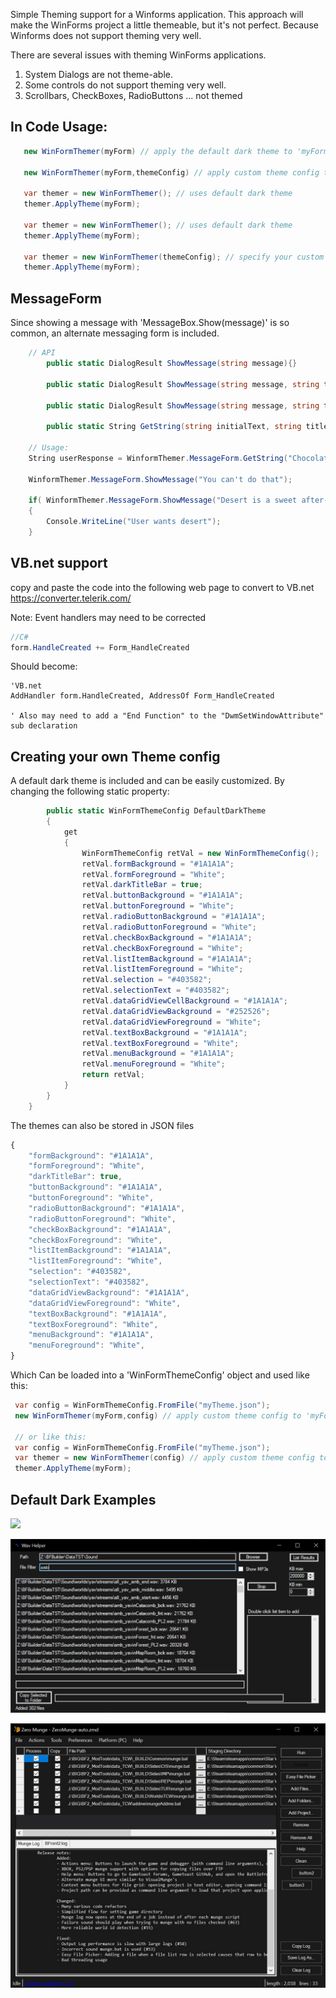 
Simple Theming support for a Winforms application.
This approach will make the WinForms project a little themeable, but it's not perfect.
Because Winforms does not support theming very well.

There are several issues with theming WinForms applications.
1. System Dialogs are not theme-able.
2. Some controls do not support theming very well.
3. Scrollbars, CheckBoxes, RadioButtons ... not themed


## In Code Usage:
```C#
   new WinFormThemer(myForm) // apply the default dark theme to 'myForm'

   new WinFormThemer(myForm,themeConfig) // apply custom theme config to 'myForm'

   var themer = new WinFormThemer(); // uses default dark theme
   themer.ApplyTheme(myForm);

   var themer = new WinFormThemer(); // uses default dark theme
   themer.ApplyTheme(myForm);

   var themer = new WinFormThemer(themeConfig); // specify your custom theme
   themer.ApplyTheme(myForm);
```
## MessageForm
Since showing a message with 'MessageBox.Show(message)' is so common, an alternate messaging form is included.

```C#
    // API
        public static DialogResult ShowMessage(string message){}

        public static DialogResult ShowMessage(string message, string title){}

        public static DialogResult ShowMessage(string message, string title, bool showCancel, Icon icon){}

        public static String GetString(string initialText, string title){}

    // Usage:
    String userResponse = WinformThemer.MessageForm.GetString("Chocolate fudge", "What desert do you like?");

    WinformThemer.MessageForm.ShowMessage("You can't do that");

    if( WinformThemer.MessageForm.ShowMessage("Desert is a sweet after-dinner dish", "Do you want desert?") == DialogResult.OK)
    {
        Console.WriteLine("User wants desert");
    }
```

## VB.net support
copy and paste the code into the following web page to convert to VB.net
https://converter.telerik.com/

Note:
Event handlers may need to be corrected
```C#
//C#
form.HandleCreated += Form_HandleCreated
```
Should become:
```VB
'VB.net
AddHandler form.HandleCreated, AddressOf Form_HandleCreated

' Also may need to add a "End Function" to the "DwmSetWindowAttribute" sub declaration
```

## Creating your own Theme config
A default dark theme is included and can be easily customized.
By changing the following static property:
```C#
        public static WinFormThemeConfig DefaultDarkTheme
        {
            get
            {
                WinFormThemeConfig retVal = new WinFormThemeConfig();
                retVal.formBackground = "#1A1A1A";
                retVal.formForeground = "White";
                retVal.darkTitleBar = true;
                retVal.buttonBackground = "#1A1A1A";
                retVal.buttonForeground = "White";
                retVal.radioButtonBackground = "#1A1A1A";
                retVal.radioButtonForeground = "White";
                retVal.checkBoxBackground = "#1A1A1A";
                retVal.checkBoxForeground = "White";
                retVal.listItemBackground = "#1A1A1A";
                retVal.listItemForeground = "White";
                retVal.selection = "#403582";
                retVal.selectionText = "#403582";
                retVal.dataGridViewCellBackground = "#1A1A1A";
                retVal.dataGridViewBackground = "#252526";
                retVal.dataGridViewForeground = "White";
                retVal.textBoxBackground = "#1A1A1A";
                retVal.textBoxForeground = "White";
                retVal.menuBackground = "#1A1A1A";
                retVal.menuForeground = "White";
                return retVal;
            }
        }
    }
```

The themes can also be stored in JSON files
```JavaScript
{
    "formBackground": "#1A1A1A",
    "formForeground": "White",
    "darkTitleBar": true,
    "buttonBackground": "#1A1A1A",
    "buttonForeground": "White",
    "radioButtonBackground": "#1A1A1A",
    "radioButtonForeground": "White",
    "checkBoxBackground": "#1A1A1A",
    "checkBoxForeground": "White",
    "listItemBackground": "#1A1A1A",
    "listItemForeground": "White",
    "selection": "#403582",
    "selectionText": "#403582",
    "dataGridViewBackground": "#1A1A1A",
    "dataGridViewForeground": "White",
    "textBoxBackground": "#1A1A1A",
    "textBoxForeground": "White",
    "menuBackground": "#1A1A1A",
    "menuForeground": "White",    
}
```

Which Can be loaded into a 'WinFormThemeConfig' object and used like this:
```C#
 var config = WinFormThemeConfig.FromFile("myTheme.json");
 new WinFormThemer(myForm,config) // apply custom theme config to 'myForm'

 // or like this:
 var config = WinFormThemeConfig.FromFile("myTheme.json");
 var themer = new WinFormThemer(config) // apply custom theme config to 'myForm'
 themer.ApplyTheme(myForm);
```

## Default Dark Examples
![](img/DarkSoundRipper.jpg=587x364)

![](img/DarkWavHelper.jpg)

![](img/DarkZeromunge.jpg)
